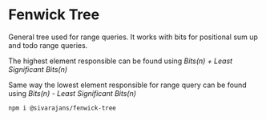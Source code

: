 # Fenwick Tree
General tree used for range queries. It works with bits for positional sum up and todo range queries. 

The highest element responsible can be found using 
*Bits(n) + Least Significant Bits(n)*


Same way the lowest element responsible for range query can be found using
*Bits(n) - Least Significant Bits(n)*


`npm i @sivarajans/fenwick-tree`